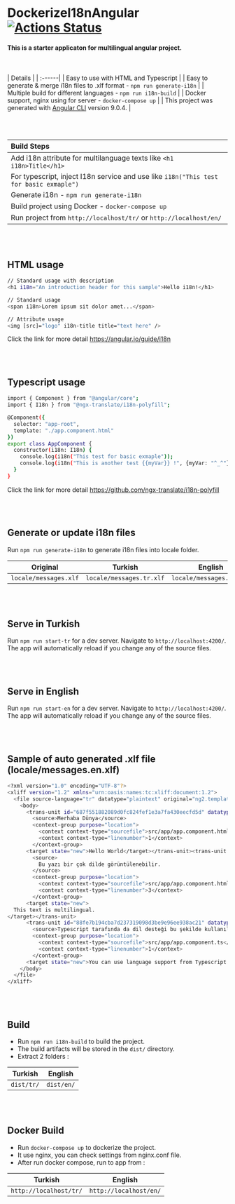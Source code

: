 # DockerizeI18nAngular [![Actions Status](https://github.com/volkantas/dockerize-i18n-angular/workflows/CI/badge.svg)](https://github.com/volkantas/dockerize-i18n-angular/actions)

#### This is a starter applicaton for multilingual angular project.
<br><br>
| Details |
| :------|
| Easy to use with HTML and Typescript   |
| Easy to generate & merge i18n files to .xlf format - `npm run generate-i18n` |
| Multiple build for different languages - `npm run i18n-build`    |
| Docker support, nginx using for server - `docker-compose up`    |
| This project was generated with [Angular CLI](https://github.com/angular/angular-cli) version 9.0.4.    |

<br><br>

| Build Steps |
| :------|
| Add i18n attribute for multilanguage texts like `<h1 i18n>Title</h1>` |
| For typescript, inject I18n service and use like `i18n("This test for basic exmaple")` |
| Generate i18n - `npm run generate-i18n` |
| Build project using Docker - `docker-compose up` |
| Run project from `http://localhost/tr/` or `http://localhost/en/` |


<br><br>
## HTML usage

```sh
// Standard usage with description
<h1 i18n="An introduction header for this sample">Hello i18n!</h1>

// Standard usage
<span i18n>Lorem ipsum sit dolor amet...</span>

// Attribute usage
<img [src]="logo" i18n-title title="text here" />
```
Click the link for more detail https://angular.io/guide/i18n

<br><br>
## Typescript usage

```sh
import { Component } from "@angular/core";
import { I18n } from "@ngx-translate/i18n-polyfill";

@Component({
  selector: "app-root",
  template: "./app.component.html"
})
export class AppComponent {
  constructor(i18n: I18n) {
    console.log(i18n("This test for basic exmaple"));
    console.log(i18n("This is another test {{myVar}} !", {myVar: "^_^"}));
  }
}
```

Click the link for more detail https://github.com/ngx-translate/i18n-polyfill

<br><br>
## Generate or update i18n files

Run `npm run generate-i18n` to generate i18n files into locale folder.

| Original  | Turkish  | English |
| ------------- | ------------- | ------------- |
| `locale/messages.xlf`  | `locale/messages.tr.xlf`  | `locale/messages.en.xlf` |

<br><br>
## Serve in Turkish

Run `npm run start-tr` for a dev server. Navigate to `http://localhost:4200/`. The app will automatically reload if you change any of the source files.

<br><br>
## Serve in English

Run `npm run start-en` for a dev server. Navigate to `http://localhost:4200/`. The app will automatically reload if you change any of the source files.

<br><br>
## Sample of auto generated .xlf file (locale/messages.en.xlf)

```sh
<?xml version="1.0" encoding="UTF-8"?>
<xliff version="1.2" xmlns="urn:oasis:names:tc:xliff:document:1.2">
  <file source-language="tr" datatype="plaintext" original="ng2.template" target-language="en">
    <body>
      <trans-unit id="687f551882089d0fc824fef1e3a7fa430eecfd5d" datatype="html">
        <source>Merhaba Dünya</source>
        <context-group purpose="location">
          <context context-type="sourcefile">src/app/app.component.html</context>
          <context context-type="linenumber">1</context>
        </context-group>
      <target state="new">Hello World</target></trans-unit><trans-unit id="8f0301b64b90846d7bf84a0519e087ad3f788234" datatype="html">
        <source>
          Bu yazı bir çok dilde görüntülenebilir.
        </source>
        <context-group purpose="location">
          <context context-type="sourcefile">src/app/app.component.html</context>
          <context context-type="linenumber">3</context>
        </context-group>
      <target state="new">
  This text is multilingual.
</target></trans-unit>
      <trans-unit id="88fe7b194cba7d237319098d3be9e96ee938ac21" datatype="html">
        <source>Typescript tarafında da dil desteği bu şekilde kullanılıyor.</source>
        <context-group purpose="location">
          <context context-type="sourcefile">src/app/app.component.ts</context>
          <context context-type="linenumber">1</context>
        </context-group>
      <target state="new">You can use language support from Typescript like this way!</target></trans-unit>
    </body>
  </file>
</xliff>
```

<br><br>
## Build

* Run `npm run i18n-build` to build the project. 
* The build artifacts will be stored in the `dist/` directory. 
* Extract 2 folders :

| Turkish  | English |
| ------------- | ------------- |
| `dist/tr/`  | `dist/en/` |

<br><br>
## Docker Build

* Run `docker-compose up` to dockerize the project. 
* It use nginx, you can check settings from nginx.conf file.
* After run docker compose, run to app from :

| Turkish  | English |
| ------------- | ------------- |
| `http://localhost/tr/`  | `http://localhost/en/`  |
